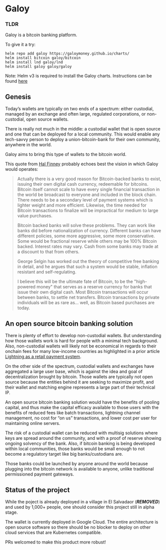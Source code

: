 # Galoy

### TLDR

Galoy is a bitcoin banking platform. 

To give it a try: 

```
helm repo add galoy https://galoymoney.github.io/charts/
helm install bitcoin galoy/bitcoin
helm install lnd galoy/lnd
helm install galoy galoy/galoy
```
Note: Helm v3 is required to install the Galoy charts. Instructions can be found [here](https://helm.sh/docs/intro/install/)

## Genesis

Today’s wallets are typically on two ends of a spectrum: either custodial, managed by an exchange and often large, regulated corporations, or non-custodial, open source wallets. 

There is really not much in the middle: a custodial wallet that is open source and one that can be deployed for a local community. This would enable any tech-savvy person to deploy a union-bitcoin-bank for their own community, anywhere in the world.

Galoy aims to bring this type of wallets to the bitcoin world.

This quote from [Hal Finney](https://bitcointalk.org/index.php?topic=2500.msg34211#msg34211) probably echoes best the vision in which Galoy would operates:

> Actually there is a very good reason for Bitcoin-backed banks to exist, issuing their own digital cash currency, redeemable for bitcoins. Bitcoin itself cannot scale to have every single financial transaction in the world be broadcast to everyone and included in the block chain. There needs to be a secondary level of payment systems which is lighter weight and more efficient. Likewise, the time needed for Bitcoin transactions to finalize will be impractical for medium to large value purchases.
> 
> Bitcoin backed banks will solve these problems. They can work like banks did before nationalization of currency. Different banks can have different policies, some more aggressive, some more conservative. Some would be fractional reserve while others may be 100% Bitcoin backed. Interest rates may vary. Cash from some banks may trade at a discount to that from others.
> 
> George Selgin has worked out the theory of competitive free banking in detail, and he argues that such a system would be stable, inflation resistant and self-regulating.
>
> I believe this will be the ultimate fate of Bitcoin, to be the "high-powered money" that serves as a reserve currency for banks that issue their own digital cash. Most Bitcoin transactions will occur between banks, to settle net transfers. Bitcoin transactions by private individuals will be as rare as... well, as Bitcoin based purchases are today.

## An open source bitcoin banking solution

There is plenty of effort to develop non-custodial wallets. But understanding how those wallets work is hard for people with a minimal tech background. Also, non-custodial wallets will likely not be economical in regards to their onchain fees for many low-income countries as highlighted in a prior article [Lightning as a retail payment system](https://medium.com/galoymoney/lightning-as-a-retail-payment-system-part-1-7463c46342ef).

On the other side of the spectrum, custodial wallets and exchanges have aggregated a large user base, which is against the idea and goal of decentralization brought by bitcoin. Those wallets are typically not open source because the entities behind it are seeking to maximize profit, and their wallet and matching engine represents a large part of their technical IP.

An open source bitcoin banking solution would have the benefits of pooling capital, and thus make the capital efficacy available to those users with the benefits of reduced fees like batch transactions, lightning channel management, no cost for “on us” transactions, and lower cost per user for maintaining online servers.

The risk of a custodial wallet can be reduced with multisig solutions where keys are spread around the community, and with a proof of reserve showing ongoing solvency of the bank. Also, if bitcoin banking is being developed within local communities, those banks would be small enough to not become a regulatory target like big banks/custodians are.

Those banks could be launched by anyone around the world because plugging into the bitcoin network is available to anyone, unlike traditional permissioned payment gateways.

## Status of the project

While the poject is already deployed in a village in El Salvadaor (***REMOVED***) and used by 1,000+ people, one should consider this project still in alpha stage.

The wallet is currently deployed in Google Cloud. The entire architecture is open source software so there should be no blocker to deploy on other cloud services that are Kubernetes compatible.

PRs welcomed to make this product more robust!

